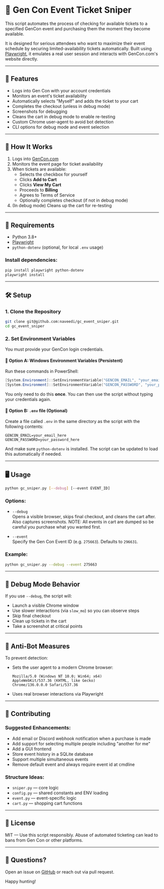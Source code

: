 # 🎯 Gen Con Event Ticket Sniper

This script automates the process of checking for available tickets to a specified GenCon event and purchasing them the moment they become available.

It is designed for serious attendees who want to maximize their event schedule by securing limited-availability tickets automatically. Built using [Playwright](https://playwright.dev/python/), it emulates a real user session and interacts with GenCon.com's website directly.

---

## 📌 Features

- Logs into Gen Con with your account credentials
- Monitors an event's ticket availability
- Automatically selects "Myself" and adds the ticket to your cart
- Completes the checkout (unless in debug mode)
- Screenshots for debugging
- Cleans the cart in debug mode to enable re-testing
- Custom Chrome user-agent to avoid bot detection
- CLI options for debug mode and event selection

---

## 🚀 How It Works

1. Logs into [GenCon.com](https://www.gencon.com)
2. Monitors the event page for ticket availability
3. When tickets are available:
   - Selects the checkbox for yourself
   - Clicks **Add to Cart**
   - Clicks **View My Cart**
   - Proceeds to **Billing**
   - Agrees to Terms of Service
   - Optionally completes checkout (if not in debug mode)
4. (In debug mode) Cleans up the cart for re-testing

---

## 🧰 Requirements

- Python 3.8+
- [Playwright](https://playwright.dev/python/)
- `python-dotenv` (optional, for local `.env` usage)

### Install dependencies:

```bash
pip install playwright python-dotenv
playwright install
```

---

## 🛠️ Setup

### 1. Clone the Repository

```bash
git clone git@github.com:naveedi/gc_event_sniper.git
cd gc_event_sniper
```

### 2. Set Environment Variables

You must provide your GenCon login credentials.

#### 🔐 Option A: Windows Environment Variables (Persistent)

Run these commands in PowerShell:

```powershell
[System.Environment]::SetEnvironmentVariable("GENCON_EMAIL", "your_email_here", "User")
[System.Environment]::SetEnvironmentVariable("GENCON_PASSWORD", "your_password_here", "User")
```

You only need to do this **once**. You can then use the script without typing your credentials again.

#### 🔐 Option B: `.env` file (Optional)

Create a file called `.env` in the same directory as the script with the following contents:

```
GENCON_EMAIL=your_email_here
GENCON_PASSWORD=your_password_here
```

And make sure `python-dotenv` is installed. The script can be updated to load this automatically if needed.

---

## 🖥️ Usage

```bash
python gc_sniper.py [--debug] [--event EVENT_ID]
```

### Options:

- `--debug`  
  Opens a visible browser, skips final checkout, and cleans the cart after. Also captures screenshots. NOTE: All events in cart are dumped so be careful you purchase what you wanted first.
  
- `--event`  
  Specify the Gen Con Event ID (e.g. `275663`). Defaults to `296631`.

### Example:

```bash
python gc_sniper.py --debug --event 275663
```

---

## 🧪 Debug Mode Behavior

If you use `--debug`, the script will:

- Launch a visible Chrome window
- Use slower interactions (via `slow_mo`) so you can observe steps
- Skip final checkout
- Clean up tickets in the cart
- Take a screenshot at critical points

---

## 🔐 Anti-Bot Measures

To prevent detection:

- Sets the user agent to a modern Chrome browser:

  ```
  Mozilla/5.0 (Windows NT 10.0; Win64; x64)
  AppleWebKit/537.36 (KHTML, like Gecko)
  Chrome/136.0.0.0 Safari/537.36
  ```

- Uses real browser interactions via Playwright

---

## 🧱 Contributing

### Suggested Enhancements:

- Add email or Discord webhook notification when a purchase is made
- Add support for selecting multiple people including "another for me"
- Add a GUI frontend
- Store event history in a SQLite database
- Support multiple simultaneous events
- Remove default event and always require event id at cmdline

### Structure Ideas:

- `sniper.py` — core logic
- `config.py` — shared constants and ENV loading
- `event.py` — event-specific logic
- `cart.py` — shopping cart functions

---

## 📝 License

MIT — Use this script responsibly. Abuse of automated ticketing can lead to bans from Gen Con or other platforms.

---

## 💬 Questions?

Open an issue on [GitHub](https://github.com/naveedi/gc_event_sniper/issues) or reach out via pull request.

Happy hunting!
